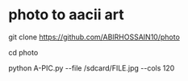 # photo to aacii art
git clone https://github.com/ABIRHOSSAIN10/photo

cd photo


python A-PIC.py --file /sdcard/FILE.jpg --cols 120
